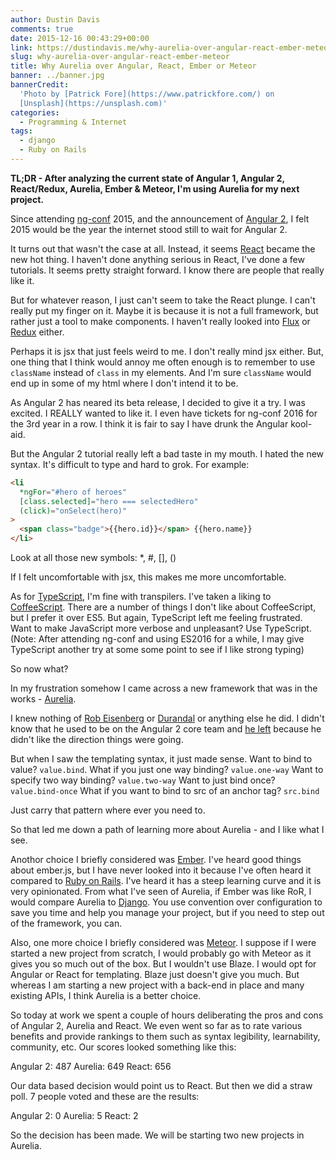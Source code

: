 ```yaml
---
author: Dustin Davis
comments: true
date: 2015-12-16 00:43:29+00:00
link: https://dustindavis.me/why-aurelia-over-angular-react-ember-meteor/
slug: why-aurelia-over-angular-react-ember-meteor
title: Why Aurelia over Angular, React, Ember or Meteor
banner: ../banner.jpg
bannerCredit:
  'Photo by [Patrick Fore](https://www.patrickfore.com/) on
  [Unsplash](https://unsplash.com)'
categories:
  - Programming & Internet
tags:
  - django
  - Ruby on Rails
---
```


**TL;DR - After analyzing the current state of Angular 1, Angular 2,
React/Redux, Aurelia, Ember & Meteor, I'm using Aurelia for my next project.**

Since attending [ng-conf](http://www.ng-conf.org/) 2015, and the announcement of
[Angular 2](http://angular.io/), I felt 2015 would be the year the internet
stood still to wait for Angular 2.

It turns out that wasn't the case at all. Instead, it seems
[React](https://facebook.github.io/react/) became the new hot thing. I haven't
done anything serious in React, I've done a few tutorials. It seems pretty
straight forward. I know there are people that really like it.

But for whatever reason, I just can't seem to take the React plunge. I can't
really put my finger on it. Maybe it is because it is not a full framework, but
rather just a tool to make components. I haven't really looked into
[Flux](https://facebook.github.io/flux/) or
[Redux](https://github.com/rackt/redux) either.

Perhaps it is jsx that just feels weird to me. I don't really mind jsx either.
But, one thing that I think would annoy me often enough is to remember to use
`className` instead of `class` in my elements. And I'm sure `className` would
end up in some of my html where I don't intend it to be.

As Angular 2 has neared its beta release, I decided to give it a try. I was
excited. I REALLY wanted to like it. I even have tickets for ng-conf 2016 for
the 3rd year in a row. I think it is fair to say I have drunk the Angular
kool-aid.

But the Angular 2 tutorial really left a bad taste in my mouth. I hated the new
syntax. It's difficult to type and hard to grok. For example:

```html
<li
  *ngFor="#hero of heroes"
  [class.selected]="hero === selectedHero"
  (click)="onSelect(hero)"
>
  <span class="badge">{{hero.id}}</span> {{hero.name}}
</li>
```

Look at all those new symbols: \*, #, [], ()

If I felt uncomfortable with jsx, this makes me more uncomfortable.

As for [TypeScript](http://www.typescriptlang.org/), I'm fine with transpilers.
I've taken a liking to [CoffeeScript](http://coffeescript.org/). There are a
number of things I don't like about CoffeeScript, but I prefer it over ES5. But
again, TypeScript left me feeling frustrated. Want to make JavaScript more
verbose and unpleasant? Use TypeScript. (Note: After attending ng-conf and using
ES2016 for a while, I may give TypeScript another try at some some point to see
if I like strong typing)

So now what?

In my frustration somehow I came across a new framework that was in the works -
[Aurelia](http://aurelia.io/).

I knew nothing of [Rob Eisenberg](https://twitter.com/eisenbergeffect) or
[Durandal](http://durandal.io/) or anything else he did. I didn't know that he
used to be on the Angular 2 core team and
[he left](http://eisenbergeffect.bluespire.com/leaving-angular/) because he
didn't like the direction things were going.

But when I saw the templating syntax, it just made sense. Want to bind to value?
`value.bind`. What if you just one way binding? `value.one-way` Want to specify
two way binding? `value.two-way` Want to just bind once? `value.bind-once` What
if you want to bind to src of an anchor tag? `src.bind`

Just carry that pattern where ever you need to.

So that led me down a path of learning more about Aurelia - and I like what I
see.

Anothor choice I briefly considered was [Ember](http://emberjs.com/). I've heard
good things about ember.js, but I have never looked into it because I've often
heard it compared to [Ruby on Rails](http://rubyonrails.org/). I've heard it has
a steep learning curve and it is very opinionated. From what I've seen of
Aurelia, if Ember was like RoR, I would compare Aurelia to
[Django](https://www.djangoproject.com/). You use convention over configuration
to save you time and help you manage your project, but if you need to step out
of the framework, you can.

Also, one more choice I briefly considered was
[Meteor](https://www.meteor.com/). I suppose if I were started a new project
from scratch, I would probably go with Meteor as it gives you so much out of the
box. But I wouldn't use Blaze. I would opt for Angular or React for templating.
Blaze just doesn't give you much. But whereas I am starting a new project with a
back-end in place and many existing APIs, I think Aurelia is a better choice.

So today at work we spent a couple of hours deliberating the pros and cons of
Angular 2, Aurelia and React. We even went so far as to rate various benefits
and provide rankings to them such as syntax legibility, learnability, community,
etc. Our scores looked something like this:

Angular 2: 487 Aurelia: 649 React: 656

Our data based decision would point us to React. But then we did a straw poll. 7
people voted and these are the results:

Angular 2: 0 Aurelia: 5 React: 2

So the decision has been made. We will be starting two new projects in Aurelia.
